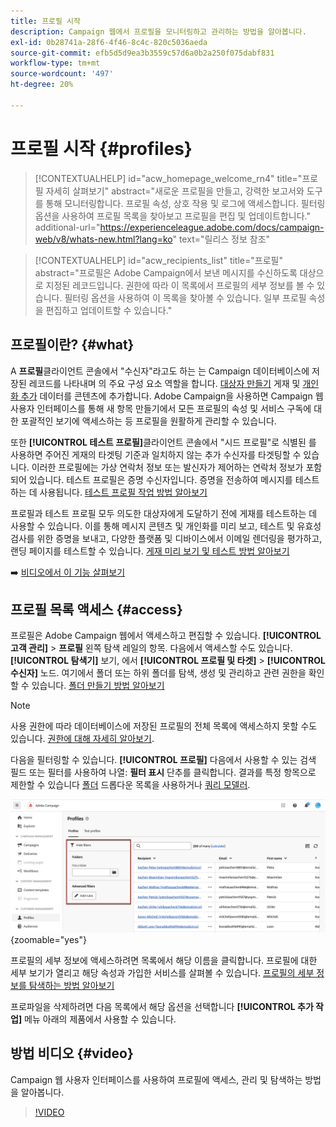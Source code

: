 ```yaml
---
title: 프로필 시작
description: Campaign 웹에서 프로필을 모니터링하고 관리하는 방법을 알아봅니다.
exl-id: 0b28741a-28f6-4f46-8c4c-820c5036aeda
source-git-commit: efb5d5d9ea3b3559c57d6a0b2a250f075dabf831
workflow-type: tm+mt
source-wordcount: '497'
ht-degree: 20%

---
```


# 프로필 시작 {#profiles}

>[!CONTEXTUALHELP]
>id="acw_homepage_welcome_rn4"
>title="프로필 자세히 살펴보기"
>abstract="새로운 프로필을 만들고, 강력한 보고서와 도구를 통해 모니터링합니다. 프로필 속성, 상호 작용 및 로그에 액세스합니다. 필터링 옵션을 사용하여 프로필 목록을 찾아보고 프로필을 편집 및 업데이트합니다."
>additional-url="https://experienceleague.adobe.com/docs/campaign-web/v8/whats-new.html?lang=ko" text="릴리스 정보 참조"

>[!CONTEXTUALHELP]
>id="acw_recipients_list"
>title="프로필"
>abstract="프로필은 Adobe Campaign에서 보낸 메시지를 수신하도록 대상으로 지정된 레코드입니다. 권한에 따라 이 목록에서 프로필의 세부 정보를 볼 수 있습니다. 필터링 옵션을 사용하여 이 목록을 찾아볼 수 있습니다. 일부 프로필 속성을 편집하고 업데이트할 수 있습니다."

## 프로필이란? {#what}

A **프로필**&#x200B;클라이언트 콘솔에서 &quot;수신자&quot;라고도 하는 는 Campaign 데이터베이스에 저장된 레코드를 나타내며 의 주요 구성 요소 역할을 합니다. [대상자 만들기](create-audience.md) 게재 및 [개인화 추가](../personalization/personalize.md) 데이터를 콘텐츠에 추가합니다. Adobe Campaign을 사용하면 Campaign 웹 사용자 인터페이스를 통해 새 항목 만들기에서 모든 프로필의 속성 및 서비스 구독에 대한 포괄적인 보기에 액세스하는 등 프로필을 원활하게 관리할 수 있습니다.

또한 **[!UICONTROL 테스트 프로필]**&#x200B;클라이언트 콘솔에서 &quot;시드 프로필&quot;로 식별된 를 사용하면 주어진 게재의 타겟팅 기준과 일치하지 않는 추가 수신자를 타겟팅할 수 있습니다. 이러한 프로필에는 가상 연락처 정보 또는 발신자가 제어하는 연락처 정보가 포함되어 있습니다. 테스트 프로필은 증명 수신자입니다. 증명을 전송하여 메시지를 테스트하는 데 사용됩니다. [테스트 프로필 작업 방법 알아보기](test-profiles.md)

프로필과 테스트 프로필 모두 의도한 대상자에게 도달하기 전에 게재를 테스트하는 데 사용할 수 있습니다. 이를 통해 메시지 콘텐츠 및 개인화를 미리 보고, 테스트 및 유효성 검사를 위한 증명을 보내고, 다양한 플랫폼 및 디바이스에서 이메일 렌더링을 평가하고, 랜딩 페이지를 테스트할 수 있습니다. [게재 미리 보기 및 테스트 방법 알아보기](../preview-test/preview-test.md)

➡️ [비디오에서 이 기능 살펴보기](#video)

## 프로필 목록 액세스 {#access}

프로필은 Adobe Campaign 웹에서 액세스하고 편집할 수 있습니다. **[!UICONTROL 고객 관리]** > **프로필** 왼쪽 탐색 레일의 항목. 다음에서 액세스할 수도 있습니다. **[!UICONTROL 탐색기]** 보기, 에서 **[!UICONTROL 프로필 및 타겟]** > **[!UICONTROL 수신자]** 노드. 여기에서 폴더 또는 하위 폴더를 탐색, 생성 및 관리하고 관련 권한을 확인할 수 있습니다. [폴더 만들기 방법 알아보기](../get-started/permissions.md#folders)

>[!NOTE]
>
>사용 권한에 따라 데이터베이스에 저장된 프로필의 전체 목록에 액세스하지 못할 수도 있습니다. [권한에 대해 자세히 알아보기](../get-started/permissions.md).

다음을 필터링할 수 있습니다. **[!UICONTROL 프로필]** 다음에서 사용할 수 있는 검색 필드 또는 필터를 사용하여 나열: **필터 표시** 단추를 클릭합니다. 결과를 특정 항목으로 제한할 수 있습니다 [폴더](../get-started/permissions.md#folders) 드롭다운 목록을 사용하거나 [쿼리 모델러](../query/query-modeler-overview.md).

![](assets/profiles-list-filters.png){zoomable=&quot;yes&quot;}

프로필의 세부 정보에 액세스하려면 목록에서 해당 이름을 클릭합니다. 프로필에 대한 세부 보기가 열리고 해당 속성과 가입한 서비스를 살펴볼 수 있습니다. [프로필의 세부 정보를 탐색하는 방법 알아보기](create-profile.md)

프로파일을 삭제하려면 다음 목록에서 해당 옵션을 선택합니다 **[!UICONTROL 추가 작업]** 메뉴 아래의 제품에서 사용할 수 있습니다.

## 방법 비디오 {#video}

Campaign 웹 사용자 인터페이스를 사용하여 프로필에 액세스, 관리 및 탐색하는 방법을 알아봅니다.

>[!VIDEO](https://video.tv.adobe.com/v/3427293?quality=12)
